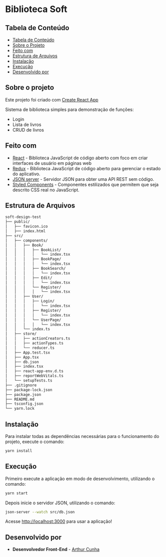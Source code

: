 # Biblioteca Soft

## Tabela de Conteúdo

- [Tabela de Conteúdo](#tabela-de-conteúdo)
- [Sobre o Projeto](#sobre-o-projeto)
- [Feito com](#feito-com)
- [Estrutura de Arquivos](#estrutura-de-arquivos) 
- [Instalação](#instalação)
- [Execução](#execução)
- [Desenvolvido por](#desenvolvido-por)

## Sobre o projeto

Este projeto foi criado com [Create React App](https://github.com/facebook/create-react-app)

Sistema de biblioteca simples para demonstração de funções:
- Login
- Lista de livros
- CRUD de livros

## Feito com

* [React](https://pt-br.reactjs.org/) - Biblioteca JavaScript de código aberto com foco em criar interfaces de usuário em páginas web
* [Redux](https://react-redux.js.org/) - Biblioteca JavaScript de código aberto para gerenciar o estado do aplicativo.
* [JSON server](https://www.npmjs.com/package/json-server) - Servidor JSON para obter uma API REST sem código.
* [Styled Components](https://styled-components.com/) - Componentes estilizados que permitem que seja descrito CSS real no JavaScript.

## Estrutura de Arquivos

```bash
soft-design-test
├── public/
│   ├── favicon.ico
│   ├── index.html
├── src/
│   ├── components/
│   │   ├── Book/
│   │   │   ├── BookList/
│   │   │   │   └── index.tsx
│   │   │   ├── BookPage/
│   │   │   │   └── index.tsx
│   │   │   ├── BookSearch/
│   │   │   │   └── index.tsx
│   │   │   ├── Edit/
│   │   │   │   └── index.tsx
│   │   │   └── Register/
│   │   │   │   └── index.tsx
│   │   ├── User/
│   │   │   ├── Login/
│   │   │   │   └── index.tsx
│   │   │   ├── Register/
│   │   │   │   └── index.tsx
│   │   │   └── UserPage/
│   │   │   │   └── index.tsx
│   │   └── index.ts
│   ├── store/
│   │   ├── actionCreators.ts
│   │   ├── actionTypes.ts
│   │   └── reducer.ts
│   ├── App.test.tsx
│   ├── App.tsx
│   ├── db.json
│   ├── index.tsx
│   ├── react-app-env.d.ts
│   ├── reportWebVitals.ts
│   └── setupTests.ts
├── .gitignore
├── package-lock.json
├── package.json
├── README.md
├── tsconfig.json
└── yarn.lock

```

## Instalação

Para instalar todas as dependências necessárias para o funcionamento do projeto, execute o comando:
```bash 
yarn install
```
## Execução

Primeiro execute a aplicação em modo de desenvolvimento, utilizando o comando:
```bash 
yarn start
```

Depois inicie o servidor JSON, utilizando o comando:
```bash 
json-server --watch src/db.json
```

Acesse [http://localhost:3000](http://localhost:3000) para usar a aplicação!

## Desenvolvido por

* **Desenvolvedor Front-End**  - [Arthur Cunha](https://github.com/arthur-cunha11)
